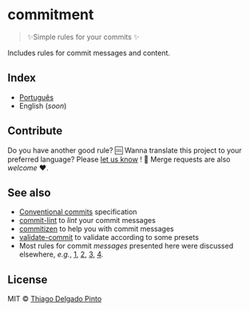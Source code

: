 # commitment
> ✨Simple rules for your commits ✨

Includes rules for commit messages and content.

## Index

- [Português](rules-pt.md)
- English (*soon*)


## Contribute

Do you have another good rule? 🆒 Wanna translate this project to your preferred language? Please [let us know](https://github.com/thiagodp/commitment/issues/new) ! 👀 Merge requests are also *welcome* ♥.

## See also

- [Conventional commits](http://conventionalcommits.org/) specification
- [commit-lint](https://github.com/marionebl/commitlint) to *lint* your commit messages
- [commitizen](https://github.com/commitizen/cz-cli) to help you with commit messages
- [validate-commit](https://github.com/willsoto/validate-commit) to validate according to some presets
- Most rules for commit *messages* presented here were discussed elsewhere, *e.g.*, [1](https://chris.beams.io/posts/git-commit/), [2](https://www.freshconsulting.com/atomic-commits/), [3](https://git-scm.com/book/en/v2/Distributed-Git-Contributing-to-a-Project), [4](https://github.com/spring-projects/spring-framework/blob/30bce7/CONTRIBUTING.md#format-commit-messages).

## License

MIT © [Thiago Delgado Pinto](https://github.com/thiagodp)
